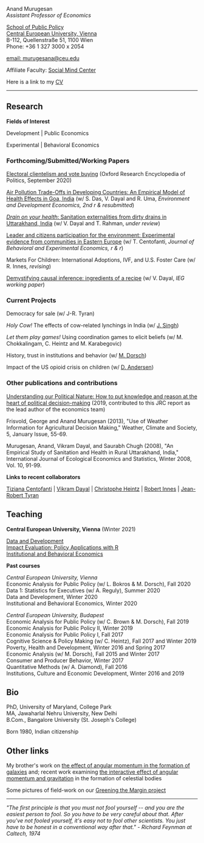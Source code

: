 <!-- Global site tag (gtag.js) - Google Analytics -->
<script async src="https://www.googletagmanager.com/gtag/js?id=UA-162382665-1"></script>
<script>
  window.dataLayer = window.dataLayer || [];
  function gtag(){dataLayer.push(arguments);}
  gtag('js', new Date());

  gtag('config', 'UA-162382665-1');
</script>

Anand Murugesan   
*Assistant Professor of Economics*

[School of Public Policy](https://people.ceu.edu/anand_murugesan)<br/>
[Central European University, Vienna](https://www.ceu.edu/vienna)<br/>
B-112, Quellenstraße 51, 1100 Wien <br/>
Phone: +36 1 327 3000 x 2054


[email: murugesana@ceu.edu](murugesana@ceu.edu)

Affiliate Faculty: [Social Mind Center](https://socialmind.ceu.edu/affiliates)

Here is a link to my [CV](https://www.dropbox.com/s/hjo1k5r4qtrcgom/cv_june2020_amurugesan.pdf?dl=0)

---

## Research 

**Fields of Interest**

Development  | Public Economics

Experimental | Behavioral Economics 

### Forthcoming/Submitted/Working Papers 
[Electoral clientelism and vote buying](https://oxfordre.com/politics/view/10.1093/acrefore/9780190228637.001.0001/acrefore-9780190228637-e-1334)  (Oxford Research Encyclopedia of Politics, September 2020)

[Air Pollution Trade-Offs in Developing Countries: An Empirical Model of Health Effects in Goa, India](https://www.dropbox.com/s/guyrf4brcp539ig/airpollute_ede.pdf?dl=0) (w/ S. Das, V. Dayal and R. Uma, *Environment and Development Economics, 2nd r & resubmitted*)

[*Drain on your health*: Sanitation externalities from dirty drains in Uttarakhand, India](https://www.dropbox.com/s/ar125scq5r223zx/DrainHealth_SanExt_India_Jun2020.pdf?dl=0) (w/ V. Dayal and T. Rahman, *under review*)

[Leader and citizens participation for the environment: Experimental evidence from communities in Eastern Europe](https://www.dropbox.com/s/fujgp3pixvvgujg/LeaderParticipationEnvExp.pdf?dl=0) (w/ T. Centofanti, *Journal of Behavioral and Experimental Economics, r & r*)

Markets For Children: International Adoptions, IVF, and U.S. Foster Care (w/ R. Innes, *revising*)

[Demystifying causal inference: ingredients of a recipe](https://www.dropbox.com/s/13fxlc6asavwdaf/demystifycausalinference_ieg_wp393.pdf?dl=0) (w/ V. Dayal, *IEG working paper*)

### Current Projects

Democracy for sale (w/ J-R. Tyran)

*Holy Cow!* The effects of cow-related lynchings in India (w/ [J. Singh](https://www.ashoka.edu.in/page/eco-phdstudents-150))

*Let them play games!* Using coordination games to elicit beliefs (w/ M. Chokkalingam, C. Heintz and M. Karabegovic)

History, trust in institutions and behavior (w/ [M. Dorsch](https://sites.google.com/view/dorsch/home))

Impact of the US opioid crisis on children (w/ [D. Andersen](http://danacandersen.weebly.com/))

### Other publications and contributions

[Understanding our Political Nature: How to put knowledge and reason at the heart of political decision-making](https://www.dropbox.com/s/mfnlj9fru34czms/Understanding-our-political-nature_JRCReport_2019.pdf?dl=0) (2019, contributed to this JRC report as the lead author of the economics team)

Frisvold, George and Anand Murugesan (2013), "Use of Weather Information for Agricultural Decision Making," Weather, Climate and Society, 5, January Issue, 55-69.

Murugesan, Anand, Vikram Dayal, and Saurabh Chugh (2008), "An Empirical Study of Sanitation and Health in Rural Uttarakhand, India," International Journal of Ecological Economics and Statistics, Winter 2008, Vol. 10, 91-99.

**Links to recent collaborators**


[Tiziana Centofanti](https://people.ceu.edu/tiziana_centofanti) | [Vikram Dayal](http://iegindia.org/staffmembers/faculty/detail/3551/3) | [Christophe Heintz](https://people.ceu.edu/christophe_heintz) | [Robert Innes](https://robinnes.weebly.com/) | [Jean-Robert Tyran](https://homepage.univie.ac.at/jean-robert.tyran/index.html) 



## Teaching

**Central European University, Vienna** (Winter 2021)

[Data and Development](https://courses.ceu.edu/courses/2020-2021/data-and-development) <br/>
[Impact Evaluation: Policy Applications with R](https://courses.ceu.edu/courses/2020-2021/impact-evaluation-policy-applications-r)  <br/>
[Institutional and Behavioral Economics](https://courses.ceu.edu/courses/2020-2021/institutional-and-behavioral-economics)


**Past courses**

*Central European University, Vienna*<br/>
Economic Analysis for Public Policy (w/ L. Bokros & M. Dorsch), Fall 2020 <br/>
Data 1: Statistics for Executives (w/ A. Reguly), Summer 2020 <br/>
Data and Development, Winter 2020 <br/>
Institutional and Behavioral Economics, Winter 2020

*Central European University, Budapest*<br/>
Economic Analysis for Public Policy (w/ C. Brown & M. Dorsch), Fall 2019<br/>
Economic Analysis for Public Policy II, Winter 2019<br/>
Economic Analysis for Public Policy I, Fall 2017<br/>
Cognitive Science & Policy Making (w/ C. Heintz), Fall 2017 and Winter 2019<br/>
Poverty, Health and Development, Winter 2016 and Spring 2017<br/>
Economic Analysis (w/ M. Dorsch), Fall 2015 and Winter 2017<br/>
Consumer and Producer Behavior, Winter 2017<br/>
Quantitative Methods (w/ A. Diamond), Fall 2016<br/>
Institutions, Culture and Economic Development, Winter 2016 and 2019

## Bio

PhD, University of Maryland, College Park<br/>
MA, Jawaharlal Nehru University, New Delhi<br/>
B.Com., Bangalore University (St. Joseph's College)<br/>

Born 1980, Indian citizenship

## Other links

My brother's work on [the effect of angular momentum in the formation of galaxies](https://academic.oup.com/mnras/article/483/2/2398/5222687) and; recent work examining [the interactive effect of angular momentum and gravitation](https://arxiv.org/pdf/2006.08103.pdf) in the formation of celestial bodies <br/>

Some pictures of field-work on our [Greening the Margin project](https://tizianacentofanti.wixsite.com/personalwebsite/gallery)

---
*"The first principle is that you must not fool yourself -- and you are the easiest person to fool. So you have to be very careful about that. After you've not fooled yourself, it's easy not to fool other scientists. You just have to be honest in a conventional way after that." - Richard Feynman at Caltech, 1974*



